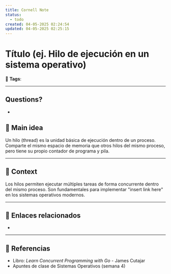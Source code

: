 ```yaml
---
title: Cornell Note
status:
  - todo
created: 04-05-2025 02:24:54
updated: 04-05-2025 02:25:15
---
```


# Título (ej. Hilo de ejecución en un sistema operativo)

🔖 **Tags**: 

---
## Questions?
- 
## 🧠 Main idea

Un hilo (thread) es la unidad básica de ejecución dentro de un proceso. Comparte el mismo espacio de memoria que otros hilos del mismo proceso, pero tiene su propio contador de programa y pila.

---

## 🧩 Context

Los hilos permiten ejecutar múltiples tareas de forma concurrente dentro del mismo proceso. Son fundamentales para implementar "insert link here" en los sistemas operativos modernos.

---

## 🔗 Enlaces relacionados

- 

---

## 📘 Referencias

- Libro: *Learn Concurrent Programming with Go* - James Cutajar  
- Apuntes de clase de Sistemas Operativos (semana 4)  
